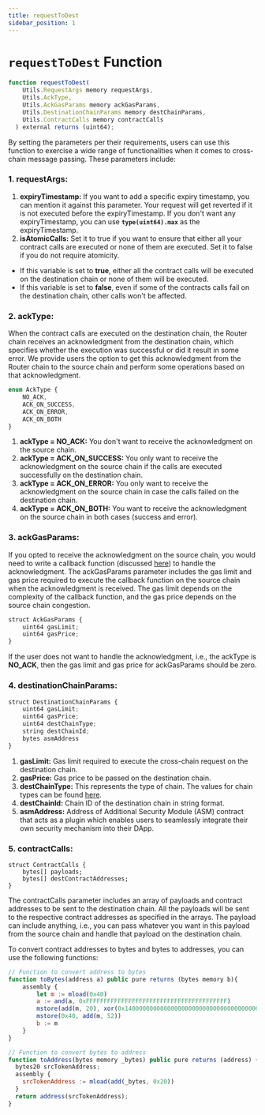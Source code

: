 ```yaml
---
title: requestToDest
sidebar_position: 1
---
```


# `requestToDest` Function

```javascript
function requestToDest(
    Utils.RequestArgs memory requestArgs,
    Utils.AckType,
    Utils.AckGasParams memory ackGasParams,
    Utils.DestinationChainParams memory destChainParams,
    Utils.ContractCalls memory contractCalls
  ) external returns (uint64);
```

By setting the parameters per their requirements, users can use this function to exercise a wide range of functionalities when it comes to cross-chain message passing. These parameters include:

### **1. requestArgs:**

1. **expiryTimestamp:** If you want to add a specific expiry timestamp, you can mention it against this parameter. Your request will get reverted if it is not executed before the expiryTimestamp. If you don't want any expiryTimestamp, you can use **`type(uint64).max`** as the expiryTimestamp.
2. **isAtomicCalls:** Set it to true if you want to ensure that either all your contract calls are executed or none of them are executed. Set it to false if you do not require atomicity.

- If this variable is set to **true**, either all the contract calls will be executed on the destination chain or none of them will be executed.
- If this variable is set to **false**, even if some of the contracts calls fail on the destination chain, other calls won't be affected.

### **2. ackType:**

When the contract calls are executed on the destination chain, the Router chain receives an acknowledgment from the destination chain, which specifies whether the execution was successful or did it result in some error. We provide users the option to get this acknowledgment from the Router chain to the source chain and perform some operations based on that acknowledgment.

```javascript
enum AckType {
    NO_ACK,
    ACK_ON_SUCCESS,
    ACK_ON_ERROR,
    ACK_ON_BOTH
}
```

1.  **ackType = NO_ACK:** You don't want to receive the acknowledgment on the source chain.
2.  **ackType = ACK_ON_SUCCESS:** You only want to receive the acknowledgment on the source chain if the calls are executed successfully on the destination chain.
3.  **ackType = ACK_ON_ERROR:** You only want to receive the acknowledgment on the source chain in case the calls failed on the destination chain.
4.  **ackType = ACK_ON_BOTH:** You want to receive the acknowledgment on the source chain in both cases (success and error).

### **3. ackGasParams:**

If you opted to receive the acknowledgment on the source chain, you would need to write a callback function (discussed [here](./handleCrossTalkAck.md)) to handle the acknowledgment. The ackGasParams parameter includes the gas limit and gas price required to execute the callback function on the source chain when the acknowledgment is received. The gas limit depends on the complexity of the callback function, and the gas price depends on the source chain congestion.

```javascript
struct AckGasParams {
    uint64 gasLimit;
    uint64 gasPrice;
}
```

If the user does not want to handle the acknowledgment, i.e., the ackType is **NO_ACK**, then the gas limit and gas price for ackGasParams should be zero.

### **4. destinationChainParams:**

```javascript
struct DestinationChainParams {
    uint64 gasLimit;
    uint64 gasPrice;
    uint64 destChainType;
    string destChainId;
    bytes asmAddress
}
```

1.  **gasLimit:** Gas limit required to execute the cross-chain request on the destination chain.
2.  **gasPrice:** Gas price to be passed on the destination chain.
3.  **destChainType:** This represents the type of chain. The values for chain types can be found [here](../chainTypes.md).
4.  **destChainId:** Chain ID of the destination chain in string format.
5.  **asmAddress:** Address of Additional Security Module (ASM) contract that acts as a plugin which enables users to seamlessly integrate their own security mechanism into their DApp.

### **5. contractCalls:**

```
struct ContractCalls {
    bytes[] payloads;
    bytes[] destContractAddresses;
}
```

The contractCalls parameter includes an array of payloads and contract addresses to be sent to the destination chain. All the payloads will be sent to the respective contract addresses as specified in the arrays. The payload can include anything, i.e., you can pass whatever you want in this payload from the source chain and handle that payload on the destination chain.

To convert contract addresses to bytes and bytes to addresses, you can use the following functions:

```javascript
// Function to convert address to bytes
function toBytes(address a) public pure returns (bytes memory b){
    assembly {
        let m := mload(0x40)
        a := and(a, 0xFFFFFFFFFFFFFFFFFFFFFFFFFFFFFFFFFFFFFFFF)
        mstore(add(m, 20), xor(0x140000000000000000000000000000000000000000, a))
        mstore(0x40, add(m, 52))
        b := m
    }
}

// Function to convert bytes to address
function toAddress(bytes memory _bytes) public pure returns (address) {
  bytes20 srcTokenAddress;
  assembly {
    srcTokenAddress := mload(add(_bytes, 0x20))
  }
  return address(srcTokenAddress);
}
```

